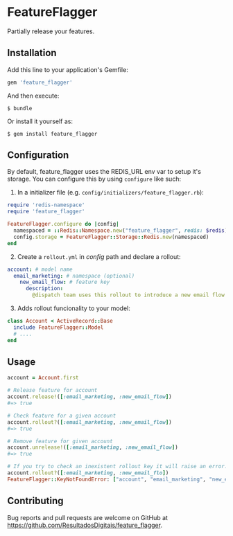 # FeatureFlagger

Partially release your features.

## Installation

Add this line to your application's Gemfile:

```ruby
gem 'feature_flagger'
```

And then execute:

    $ bundle

Or install it yourself as:

    $ gem install feature_flagger


## Configuration

By default, feature_flagger uses the REDIS_URL env var to setup it's storage.
You can configure this by using `configure` like such:

1. In a initializer file (e.g. `config/initializers/feature_flagger.rb`):
```ruby
require 'redis-namespace'
require 'feature_flagger'

FeatureFlagger.configure do |config|
  namespaced = ::Redis::Namespace.new("feature_flagger", redis: $redis)
  config.storage = FeatureFlagger::Storage::Redis.new(namespaced)
end
```

2. Create a `rollout.yml` in _config_ path and declare a rollout:
```yml
account: # model name
  email_marketing: # namespace (optional)
    new_email_flow: # feature key
      description:
        @dispatch team uses this rollout to introduce a new email flow for certains users. Read more at [link]
```

3. Adds rollout funcionality to your model:
```ruby
class Account < ActiveRecord::Base
  include FeatureFlagger::Model
  # ....
end
```

## Usage

```ruby
account = Account.first

# Release feature for account
account.release!([:email_marketing, :new_email_flow])
#=> true

# Check feature for a given account
account.rollout?([:email_marketing, :new_email_flow])
#=> true

# Remove feature for given account
account.unrelease!([:email_marketing, :new_email_flow])
#=> true

# If you try to check an inexistent rollout key it will raise an error.
account.rollout?([:email_marketing, :new_email_flo])
FeatureFlagger::KeyNotFoundError: ["account", "email_marketing", "new_email_flo"]
```

## Contributing

Bug reports and pull requests are welcome on GitHub at
https://github.com/ResultadosDigitais/feature_flagger.
